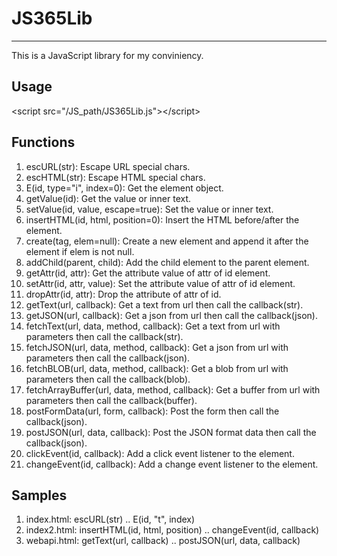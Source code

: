 <h1>JS365Lib</h1>
<hr>
<p>This is a JavaScript library for my conviniency.</p>
<h2>Usage</h2>
<p>&lt;script src="/JS_path/JS365Lib.js"&gt;&lt;/script&gt;</p>
<h2>Functions</h2>
<ol>
 <li>escURL(str): Escape URL special chars.</li>
 <li>escHTML(str): Escape HTML special chars.</li>
 <li>E(id, type="i", index=0): Get the element object.</li>
 <li>getValue(id): Get the value or inner text.</li>
 <li>setValue(id, value, escape=true): Set the value or inner text.</li>
 <li>insertHTML(id, html, position=0): Insert the HTML before/after the element.</li>
 <li>create(tag, elem=null): Create a new element and append it after the element if elem is not null.</li>
 <li>addChild(parent, child): Add the child element to the parent element.</li>
 <li>getAttr(id, attr): Get the attribute value of attr of id element.</li>
 <li>setAttr(id, attr, value): Set the attribute value of attr of id element.</li>
 <li>dropAttr(id, attr): Drop the attribute of attr of id.</li>
 <li>getText(url, callback): Get a text from url then call the callback(str).</li>
 <li>getJSON(url, callback): Get a json from url then call the callback(json).</li>
 <li>fetchText(url, data, method, callback): Get a text from url with parameters then call the callback(str).</li>
 <li>fetchJSON(url, data, method, callback): Get a json from url with parameters then call the callback(json).</li>
 <li>fetchBLOB(url, data, method, callback): Get a blob from url with parameters then call the callback(blob).</li>
 <li>fetchArrayBuffer(url, data, method, callback): Get a buffer from url with parameters then call the callback(buffer).</li>
 <li>postFormData(url, form, callback): Post the form then call the callback(json).</li>
 <li>postJSON(url, data, callback): Post the JSON format data then call the callback(json).</li>
 <li>clickEvent(id, callback): Add a click event listener to the element.</li>
 <li>changeEvent(id, callback): Add a change event listener to the element.</li>
</ol>
<h2>Samples</h2>
<ol>
 <li>index.html: escURL(str) .. E(id, "t", index)</li>
 <li>index2.html: insertHTML(id, html, position) .. changeEvent(id, callback)</li>
 <li>webapi.html: getText(url, callback) .. postJSON(url, data, callback)</li>
</ol>


